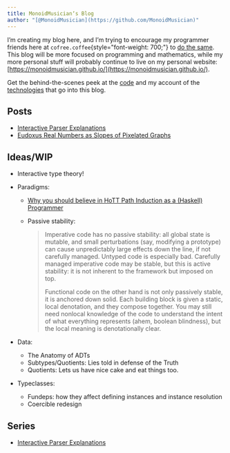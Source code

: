 ```yaml
---
title: MonoidMusicianʼs Blog
author: "[@MonoidMusician](https://github.com/MonoidMusician)"
---
```


Iʼm creating my blog here, and Iʼm trying to encourage my programmer friends here at `cofree.coffee`{style="font-weight: 700;"} to [do the same](blog.html).
This blog will be more focused on programming and mathematics, while my more personal stuff will probably continue to live on my personal website: [https://monoidmusician.github.io/](https://monoidmusician.github.io/).

Get the behind-the-scenes peek at the [code](https://github.com/MonoidMusician/blog) and my account of the [technologies](technology.html) that go into this blog.

## Posts
- [Interactive Parser Explanations](parser.html)
- [Eudoxus Real Numbers as Slopes of Pixelated Graphs](Eudoxus.html)

## Ideas/WIP
- Interactive type theory!
- Paradigms:
  - [Why you should believe in HoTT Path Induction as a (Haskell) Programmer](programming_paths.html)
  - Passive stability:

    > Imperative code has no passive stability: all global state is mutable, and small perturbations (say, modifying a prototype) can cause unpredictably large effects down the line, if not carefully managed. Untyped code is especially bad. Carefully managed imperative code may be stable, but this is active stability: it is not inherent to the framework but imposed on top.
    >
    > Functional code on the other hand is not only passively stable, it is anchored down solid. Each building block is given a static, local denotation, and they compose together. You may still need nonlocal knowledge of the code to understand the intent of what everything represents (ahem, boolean blindness), but the local meaning is denotationally clear.

- Data:
  - The Anatomy of ADTs
  - Subtypes/Quotients: Lies told in defense of the Truth
  - Quotients: Lets us have nice cake and eat things too.
- Typeclasses:
  - Fundeps: how they affect defining instances and instance resolution
  - Coercible redesign


## Series
- [Interactive Parser Explanations](parser.html)
